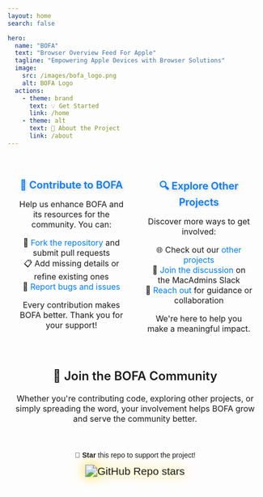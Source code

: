 ```yaml
---
layout: home
search: false

hero:
  name: "BOFA"
  text: "Browser Overview Feed For Apple"
  tagline: "Empowering Apple Devices with Browser Solutions"
  image:
    src: /images/bofa_logo.png
    alt: BOFA Logo
  actions:
    - theme: brand
      text: 💡 Get Started
      link: /home
    - theme: alt
      text: 📖 About the Project
      link: /about
---
```

<style>
  .glow-star {
    animation: glow 1s infinite alternate;
    filter: drop-shadow(0 0 10px #ffd700);
  }
  @keyframes glow {
    0% {
      filter: drop-shadow(0 0 10px #ffd700);
    }
    50% {
      filter: drop-shadow(0 0 20px #ffd700);
    }
    100% {
      filter: drop-shadow(0 0 10px #ffd700);
    }
  }
  .title-effect {
    color: #007BFF;
    text-shadow: 2px 2px 4px rgba(0, 0, 0, 0.2);
    transition: transform 0.3s ease-in-out;
  }
  .title-effect:hover {
    transform: scale(1.1);
  }
</style>
<div style="font-family: Arial, sans-serif; text-align: center;">
  <!-- Flex Container for Two Columns -->
  <div style="display: flex; justify-content: space-between; align-items: stretch; width: 100%; max-width: 1200px; margin: 5px auto 20px;">
    <!-- Left Section -->
    <div style="flex: 1; padding: 20px; text-align: center;">
      <h3 class="title-effect" style="font-family: Inter, sans-serif; font-weight: 600; font-size: 20px; margin-bottom: 10px;">
        🚀 Contribute to <span class="gradient-title">BOFA</span>
      </h3>
      <p style="font-family: Inter, sans-serif; font-size: 16px;">
        Help us enhance <span class="gradient-title">BOFA</span> and its resources for the community. You can:
      </p>
      <ul style="list-style-type: none; padding: 0; font-family: Inter, sans-serif; font-size: 16px;">
        <li>🔧 <a href="https://github.com/cocopuff2u/BOFA" target="_blank" style="text-decoration: none; color: #007BFF;">Fork the repository</a> and submit pull requests</li>
        <li>📋 Add missing details or refine existing ones</li>
        <li>🐛 <a href="https://github.com/cocopuff2u/BOFA/issues" target="_blank" style="text-decoration: none; color: #007BFF;">Report bugs and issues</a></li>
      </ul>
      <p style="font-family: Inter, sans-serif; font-size: 16px;">
        Every contribution makes <span class="gradient-title">BOFA</span> better. Thank you for your support!
      </p>
    </div>
    <!-- Explore Other Projects Section -->
    <div style="flex: 1; padding: 20px; text-align: center;">
      <h3 class="title-effect" style="font-family: Inter, sans-serif; font-weight: 600; font-size: 20px; margin-bottom: 10px;">
        🔍 Explore Other Projects
      </h3>
      <p style="font-family: Inter, sans-serif; font-size: 16px;">
        Discover more ways to get involved:
      </p>
      <ul style="list-style-type: none; padding: 0; font-family: Inter, sans-serif; font-size: 16px;">
        <li>🌐 Check out our <a href="https://cocolabs.dev" target="_blank" style="text-decoration: none; color: #007BFF;">other projects</a></li>
        <li>💬 <a href="https://macadmins.org/slack" target="_blank" style="text-decoration: none; color: #007BFF;">Join the discussion</a> on the MacAdmins Slack</li>
        <li>📨 <a href="./about_support/about" style="text-decoration: none; color: #007BFF;">Reach out</a> for guidance or collaboration</li>
      </ul>
      <p style="font-family: Inter, sans-serif; font-size: 16px;">
        We're here to help you make a meaningful impact.
      </p>
    </div>
  </div>
  <!-- Join Community Section -->
  <div style="width: 100%; text-align: center; margin: 20px auto; padding-top: -10px;">
    <h2 style="font-family: Inter, sans-serif; font-weight: 600; font-size: 24px;">
      🌟 Join the <span class="gradient-title">BOFA</span> Community
    </h2>
    <p style="font-family: Inter, sans-serif; font-size: 16px; margin: 0 auto; max-width: 600px;">
      Whether you're contributing code, exploring other projects, or simply spreading the word, your involvement helps <span class="gradient-title">BOFA</span> grow and serve the community better.
    </p>
  </div>
  <!-- Bottom Section -->
  <div style="text-align: center; padding: 20px;">
    <p style="margin-bottom: 10px;">🌟 <strong>Star</strong> this repo to support the project!</p>
    <div class="glow-star" style="display: inline-flex; text-align: center; padding: 5px;">
      <a href="https://github.com/cocopuff2u/BOFA" target="_blank" style="text-decoration: none;">
        <img alt="GitHub Repo stars" src="https://img.shields.io/github/stars/cocopuff2u/BOFA" style="transform: scale(1.5); display: inline-block;" />
      </a>
    </div>
  </div>
</div>
